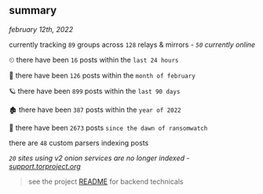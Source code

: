 
## summary
_february 12th, 2022_

currently tracking `89` groups across `128` relays & mirrors - _`50` currently online_

⏲ there have been `16` posts within the `last 24 hours`

🦈 there have been `126` posts within the `month of february`

🪐 there have been `899` posts within the `last 90 days`

🏚 there have been `387` posts within the `year of 2022`

🦕 there have been `2673` posts `since the dawn of ransomwatch`

there are `48` custom parsers indexing posts

_`20` sites using v2 onion services are no longer indexed - [support.torproject.org](https://support.torproject.org/onionservices/v2-deprecation/)_

> see the project [README](https://github.com/thetanz/ransomwatch#ransomwatch--) for backend technicals
